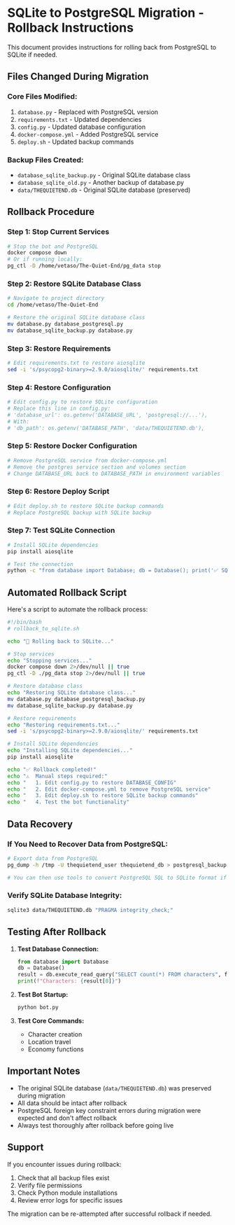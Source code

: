 # SQLite to PostgreSQL Migration - Rollback Instructions

This document provides instructions for rolling back from PostgreSQL to SQLite if needed.

## Files Changed During Migration

### Core Files Modified:
1. `database.py` - Replaced with PostgreSQL version
2. `requirements.txt` - Updated dependencies
3. `config.py` - Updated database configuration
4. `docker-compose.yml` - Added PostgreSQL service
5. `deploy.sh` - Updated backup commands

### Backup Files Created:
- `database_sqlite_backup.py` - Original SQLite database class
- `database_sqlite_old.py` - Another backup of database.py
- `data/THEQUIETEND.db` - Original SQLite database (preserved)

## Rollback Procedure

### Step 1: Stop Current Services
```bash
# Stop the bot and PostgreSQL
docker compose down
# Or if running locally:
pg_ctl -D /home/vetaso/The-Quiet-End/pg_data stop
```

### Step 2: Restore SQLite Database Class
```bash
# Navigate to project directory
cd /home/vetaso/The-Quiet-End

# Restore the original SQLite database class
mv database.py database_postgresql.py
mv database_sqlite_backup.py database.py
```

### Step 3: Restore Requirements
```bash
# Edit requirements.txt to restore aiosqlite
sed -i 's/psycopg2-binary>=2.9.0/aiosqlite/' requirements.txt
```

### Step 4: Restore Configuration
```bash
# Edit config.py to restore SQLite configuration
# Replace this line in config.py:
# 'database_url': os.getenv('DATABASE_URL', 'postgresql://...'),
# With:
# 'db_path': os.getenv('DATABASE_PATH', 'data/THEQUIETEND.db'),
```

### Step 5: Restore Docker Configuration
```bash
# Remove PostgreSQL service from docker-compose.yml
# Remove the postgres service section and volumes section
# Change DATABASE_URL back to DATABASE_PATH in environment variables
```

### Step 6: Restore Deploy Script
```bash
# Edit deploy.sh to restore SQLite backup commands
# Replace PostgreSQL backup with SQLite backup
```

### Step 7: Test SQLite Connection
```bash
# Install SQLite dependencies
pip install aiosqlite

# Test the connection
python -c "from database import Database; db = Database(); print('✅ SQLite restored successfully')"
```

## Automated Rollback Script

Here's a script to automate the rollback process:

```bash
#!/bin/bash
# rollback_to_sqlite.sh

echo "🔄 Rolling back to SQLite..."

# Stop services
echo "Stopping services..."
docker compose down 2>/dev/null || true
pg_ctl -D ./pg_data stop 2>/dev/null || true

# Restore database class
echo "Restoring SQLite database class..."
mv database.py database_postgresql_backup.py
mv database_sqlite_backup.py database.py

# Restore requirements
echo "Restoring requirements.txt..."
sed -i 's/psycopg2-binary>=2.9.0/aiosqlite/' requirements.txt

# Install SQLite dependencies
echo "Installing SQLite dependencies..."
pip install aiosqlite

echo "✅ Rollback completed!"
echo "⚠️  Manual steps required:"
echo "   1. Edit config.py to restore DATABASE_CONFIG"
echo "   2. Edit docker-compose.yml to remove PostgreSQL service"
echo "   3. Edit deploy.sh to restore SQLite backup commands"
echo "   4. Test the bot functionality"
```

## Data Recovery

### If You Need to Recover Data from PostgreSQL:
```bash
# Export data from PostgreSQL
pg_dump -h /tmp -U thequietend_user thequietend_db > postgresql_backup.sql

# You can then use tools to convert PostgreSQL SQL to SQLite format if needed
```

### Verify SQLite Database Integrity:
```bash
sqlite3 data/THEQUIETEND.db "PRAGMA integrity_check;"
```

## Testing After Rollback

1. **Test Database Connection:**
   ```python
   from database import Database
   db = Database()
   result = db.execute_read_query("SELECT count(*) FROM characters", fetch='one')
   print(f"Characters: {result[0]}")
   ```

2. **Test Bot Startup:**
   ```bash
   python bot.py
   ```

3. **Test Core Commands:**
   - Character creation
   - Location travel
   - Economy functions

## Important Notes

- The original SQLite database (`data/THEQUIETEND.db`) was preserved during migration
- All data should be intact after rollback
- PostgreSQL foreign key constraint errors during migration were expected and don't affect rollback
- Always test thoroughly after rollback before going live

## Support

If you encounter issues during rollback:
1. Check that all backup files exist
2. Verify file permissions
3. Check Python module installations
4. Review error logs for specific issues

The migration can be re-attempted after successful rollback if needed.